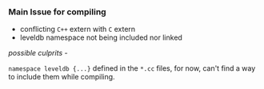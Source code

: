 ### Main Issue for compiling

* conflicting `C++` extern with `C` extern
* leveldb namespace not being included nor linked 

*possible culprits -*

`namespace leveldb {...}` defined in the `*.cc` files, for now, can't find a way to include them while compiling.


